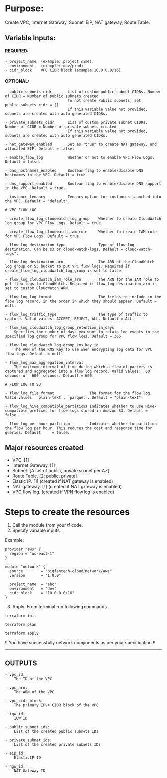 # Purpose:

Create VPC, Internet Gateway, Subnet, EIP, NAT gateway, Route Table.

## Variable Inputs:

#### REQUIRED:

```
- project_name  (example: project name).
- environment   (example: dev/prod).
- cidr_block    VPC CIDR block (example:10.0.0.0/16).
```

#### OPTIONAL:

```
- public_subnets_cidr       List of custom public subnet CIDRs. Number of CIDR = Number of public subnets created
                            To not create Public subnets, set public_subnets_cidr = []
                            If this variable value not provided, subnets are created with auto generated CIDRs.

- private_subnets_cidr      List of custom private subnet CIDRs. Number of CIDR = Number of private subnets created
                            If this variable value not provided, subnets are created with auto generated CIDRs.

- nat_gateway_enabled       Set as "true" to create NAT gateway, and allocated EIP. Default = false.

- enable_flow_log           Whether or not to enable VPC Flow Logs. Default = false.

- dns_hostnames_enabled     Boolean flag to enable/disable DNS hostnames in the VPC. Default = true.

- dns_support_enabled       Boolean flag to enable/disable DNS support in the VPC. Default = true.

- instance_tenancy          Tenancy option for instances launched into the VPC. Default = "default".

# VPC FLOW LOG

- create_flow_log_cloudwatch_log_group    Whether to create CloudWatch log group for VPC Flow Logs. Default = true.

- create_flow_log_cloudwatch_iam_role     Whether to create IAM role for VPC Flow Logs. Default = true.

- flow_log_destination_type               Type of flow log destination. Can be s3 or cloud-watch-logs. Default = cloud-watch-logs".

- flow_log_destination_arn                The ARN of the CloudWatch log group or S3 bucket to put VPC flow logs. Required if create_flow_log_cloudwatch_log_group is set to false.

- flow_log_cloudwatch_iam_role_arn        The ARN for the IAM role to put flow logs to CloudWatch. Required if flow_log_destination_arn is set to custom CloudWatch ARN.

- flow_log_log_format                     The fields to include in the flow log record, in the order in which they should appear. Default = null.

- flow_log_traffic_type                   The type of traffic to capture. Valid values: ACCEPT, REJECT, ALL. Default = ALL.

- flow_log_cloudwatch_log_group_retention_in_days
    Specifies the number of days you want to retain log events in the specified log group for VPC flow logs. Default = 365.

- flow_log_cloudwatch_log_group_kms_key_id
    The ARN of the KMS Key to use when encrypting log data for VPC flow logs. Default = null.

- flow_log_max_aggregation_interval
    The maximum interval of time during which a flow of packets is captured and aggregated into a flow log record. Valid Values: `60` seconds or `600` seconds. Default = 600.

# FLOW LOG TO S3

- flow_log_file_format                The format for the flow log. Valid values: `plain-text`, `parquet`. Default = "plain-text".

- flow_log_hive_compatible_partitions Indicates whether to use Hive-compatible prefixes for flow logs stored in Amazon S3. Default = false.

- flow_log_per_hour_partition         Indicates whether to partition the flow log per hour. This reduces the cost and response time for queries. Default     = false.
```

## Major resources created:

- VPC. [1]
- Internet Gateway. [1]
- Subnet. [A set of public, private subnet per AZ]
- Route Table. [2: public, private]
- Elastic IP. [1] (created if NAT gateway is enabled)
- NAT gateway. [1] (created if NAT gateway is enabled)
- VPC flow log. (created if VPN flow log is enabled)

# Steps to create the resources

1. Call the module from your tf code.
2. Specify variable inputs.

Example:

```
provider "aws" {
  region = "us-east-1"
}

module "network" {
  source        = "bigfantech-cloud/network/aws"
  version       = "1.0.0"

  project_name  = "abc"
  environment   = "dev"
  cidr_block    = "10.0.0.0/16"
}
```

3. Apply: From terminal run following commands.

```
terraform init
```

```
terraform plan
```

```
terraform apply
```

!! You have successfully network components as per your specification !!

---

## OUTPUTS

```
- vpc_id:
    The ID of the VPC

- vpc_arn:
    The ARN of the VPC

- vpc_cidr_block:
    The primary IPv4 CIDR block of the VPC

- igw_id:
    IGW ID

- public_subnet_ids:
    List of the created public subnets IDs

- private_subnet_ids:
    List of the created private subnets IDs

- eip_id:
    ElasticIP ID

- ngw_id:
    NAT Gateway ID
```

